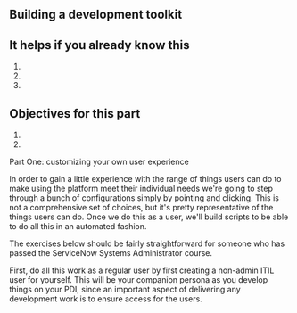 ## Building a development toolkit

## It helps if you already know this

1. 
2.
3.

## Objectives for this part

1. 
2.

Part One: customizing your own user experience

In order to gain a little experience with the range of things users can do to make using the platform meet their individual needs we're going to step through a bunch of configurations simply by pointing and clicking. This is not a comprehensive set of choices, but it's pretty representative of the things users can do. Once we do this as a user, we'll build scripts to be able to do all this in an automated fashion. 

The exercises below should be fairly straightforward for someone who has passed the ServiceNow Systems Administrator course. 

First, do all this work as a regular user by first creating a non-admin ITIL user for yourself. This will be your companion persona as you develop things on your PDI, since an important aspect of delivering any development work is to ensure access for the users.

